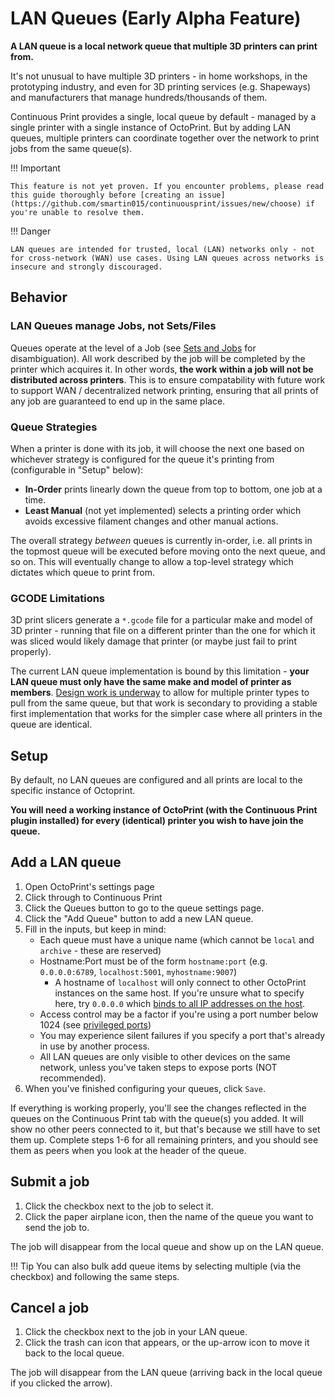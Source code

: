 # LAN Queues (Early Alpha Feature)

**A LAN queue is a local network queue that multiple 3D printers can print from.**

It's not unusual to have multiple 3D printers - in home workshops, in the prototyping industry, and even for 3D printing services (e.g. Shapeways) and manufacturers that manage hundreds/thousands of them.

Continuous Print provides a single, local queue by default - managed by a single printer with a single instance of OctoPrint. But by adding LAN queues, multiple printers can coordinate together over the network to print jobs from the same queue(s).

!!! Important

    This feature is not yet proven. If you encounter problems, please read this guide thoroughly before [creating an issue](https://github.com/smartin015/continuousprint/issues/new/choose) if you're unable to resolve them.

!!! Danger

    LAN queues are intended for trusted, local (LAN) networks only - not for cross-network (WAN) use cases. Using LAN queues across networks is insecure and strongly discouraged.

## Behavior

### LAN Queues manage Jobs, not Sets/Files

Queues operate at the level of a Job (see [Sets and Jobs](/advanced-queuing/#sets-and-jobs) for disambiguation). All work described by the job will be completed by the printer which acquires it. In other words, **the work within a job will not be distributed across printers**. This is to ensure compatability with future work to support WAN / decentralized network printing, ensuring that all prints of any job are guaranteed to end up in the same place.

### Queue Strategies

When a printer is done with its job, it will choose the next one based on whichever strategy is configured for the queue it's printing from (configurable in "Setup" below):

*  **In-Order** prints linearly down the queue from top to bottom, one job at a time.
*  **Least Manual** (not yet implemented) selects a printing order which avoids excessive filament changes and other manual actions.

The overall strategy *between* queues is currently in-order, i.e. all prints in the topmost queue will be executed before moving onto the next queue, and so on. This will eventually change to allow a top-level strategy which dictates which queue to print from.

### GCODE Limitations

3D print slicers generate a `*.gcode` file for a particular make and model of 3D printer - running that file on a different printer than the one for which it was sliced would likely damage that printer (or maybe just fail to print properly).

The current LAN queue implementation is bound by this limitation - **your LAN queue must only have the same make and model of printer as members**. [Design work is underway](https://github.com/smartin015/continuousprint/issues/54) to allow for multiple printer types to pull from the same queue, but that work is secondary to providing a stable first implementation that works for the simpler case where all printers in the queue are identical.

## Setup

By default, no LAN queues are configured and all prints are local to the specific instance of Octoprint.

**You will need a working instance of OctoPrint (with the Continuous Print plugin installed) for every (identical) printer you wish to have join the queue.**

## Add a LAN queue

1. Open OctoPrint's settings page
2. Click through to Continuous Print
3. Click the Queues button to go to the queue settings page.
4. Click the "Add Queue" button to add a new LAN queue.
5. Fill in the inputs, but keep in mind:
    * Each queue must have a unique name (which cannot be `local` and `archive` - these are reserved)
    * Hostname:Port must be of the form `hostname:port` (e.g. `0.0.0.0:6789`, `localhost:5001`, `myhostname:9007`)
        * A hostname of `localhost` will only connect to other OctoPrint instances on the same host. If you're unsure what to specify here, try `0.0.0.0` which [binds to all IP addresses on the host](https://en.wikipedia.org/wiki/0.0.0.0).
    * Access control may be a factor if you're using a port number below 1024 (see [privileged ports](https://www.w3.org/Daemon/User/Installation/PrivilegedPorts.html))
    * You may experience silent failures if you specify a port that's already in use by another process.
    * All LAN queues are only visible to other devices on the same network, unless you've taken steps to expose ports (NOT recommended).
6. When you've finished configuring your queues, click `Save`.

If everything is working properly, you'll see the changes reflected in the queues on the Continuous Print tab with the queue(s) you added. It will show no other peers connected to it, but that's because we still have to set them up. Complete steps 1-6 for all remaining printers, and you should see them as peers when you look at the header of the queue.

## Submit a job

1. Click the checkbox next to the job to select it.
2. Click the paper airplane icon, then the name of the queue you want to send the job to.

The job will disappear from the local queue and show up on the LAN queue.

!!! Tip
    You can also bulk add queue items by selecting multiple (via the checkbox) and following the same steps.

## Cancel a job

1. Click the checkbox next to the job in your LAN queue.
1. Click the trash can icon that appears, or the up-arrow icon to move it back to the local queue.

The job will disappear from the LAN queue (arriving back in the local queue if you clicked the arrow).
